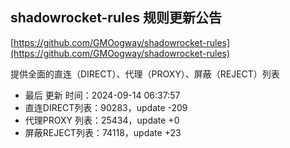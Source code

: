 ## shadowrocket-rules 规则更新公告

[https://github.com/GMOogway/shadowrocket-rules](https://github.com/GMOogway/shadowrocket-rules)

提供全面的直连（DIRECT）、代理（PROXY）、屏蔽（REJECT）列表
- 最后 更新 时间：2024-09-14 06:37:57
- 直连DIRECT列表：90283，update -209
- 代理PROXY 列表：25434，update +0
- 屏蔽REJECT列表：74118，update +23